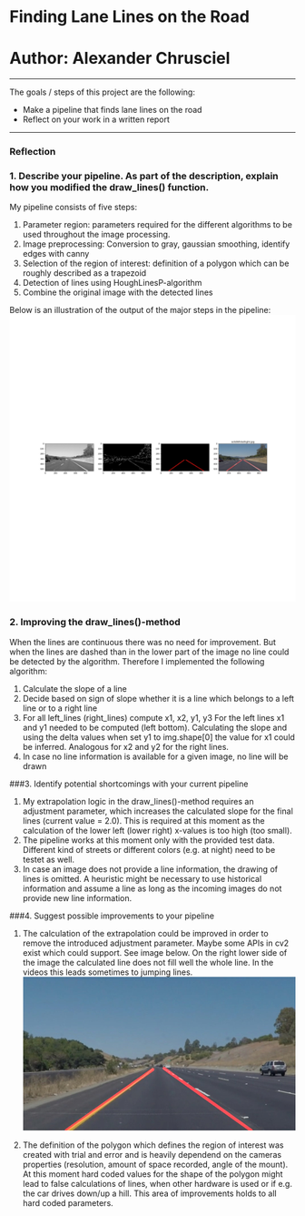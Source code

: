 # **Finding Lane Lines on the Road** 
# Author: Alexander Chrusciel

---

The goals / steps of this project are the following:
* Make a pipeline that finds lane lines on the road
* Reflect on your work in a written report


[//]: # (Image References)

[image1]: ./test_images_output/out2solidWhiteRight.jpg "Solid White Right - Pipeline"
[image2]: ./test_images_output/outsolidYellowCurve.jpg "Solid Yellow Curve - Wrong calculation of right line"

---

### Reflection

### 1. Describe your pipeline. As part of the description, explain how you modified the draw_lines() function.


My pipeline consists of five steps:

1) Parameter region: parameters required for the different algorithms to be used throughout the image processing.
2) Image preprocessing: Conversion to gray, gaussian smoothing, identify edges with canny
3) Selection of the region of interest: definition of a polygon which can be roughly described as a trapezoid
4) Detection of lines using HoughLinesP-algorithm
5) Combine the original image with the detected lines

Below is an illustration of the output of the major steps in the pipeline:
![alt text][image1]

### 2. Improving the draw_lines()-method
When the lines are continuous there was no need for improvement. But when the lines are dashed than in the lower part of the image no line could be detected by the algorithm. Therefore I implemented the following algorithm:
1) Calculate the slope of a line
2) Decide based on sign of slope whether it is a line which belongs to a left line or to a right line
3) For all left_lines (right_lines) compute x1, x2, y1, y3
	For the left lines x1 and y1 needed to be computed (left bottom). Calculating the slope and using the delta values when set y1 to img.shape[0] the value for x1 could be inferred. Analogous for x2 and y2 for the right lines.
4) In case no line information is available for a given image, no line will be drawn


###3. Identify potential shortcomings with your current pipeline

1) My extrapolation logic in the draw_lines()-method requires an adjustment parameter, which increases the calculated slope for the final lines (current value = 2.0). This is required at this moment as the calculation of the lower left (lower right) x-values is too high (too small).
2) The pipeline works at this moment only with the provided test data. Different kind of streets or different colors (e.g. at night) need to be testet as well.
3) In case an image does not provide a line information, the drawing of lines is omitted. A heuristic might be necessary to use historical information and assume a line as long as the incoming images do not provide new line information.

###4. Suggest possible improvements to your pipeline

1) The calculation of the extrapolation could be improved in order to remove the introduced adjustment parameter. Maybe some APIs in cv2 exist which could support.
See image below. On the right lower side of the image the calculated line does not fill well the whole line. In the videos this leads sometimes to jumping lines.
![alt text][image2]

2) The definition of the polygon which defines the region of interest was created with trial and error and is heavily dependend on the cameras properties (resolution, amount of space recorded, angle of the mount). At this moment hard coded values for the shape of the polygon might lead to false calculations of lines, when other hardware is used or if e.g. the car drives down/up a hill. This area of improvements holds to all hard coded parameters.